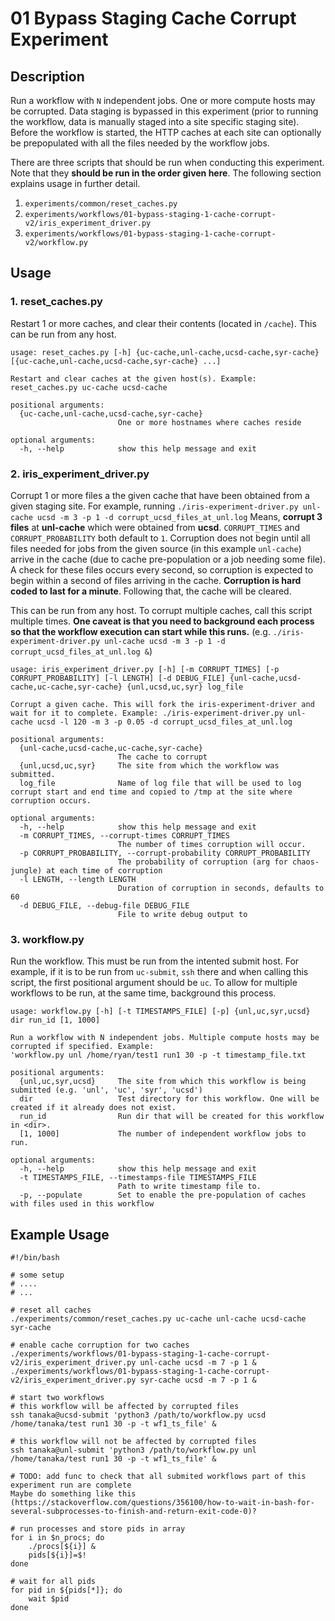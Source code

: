 # 01 Bypass Staging Cache Corrupt Experiment

## Description
Run a workflow with `N` independent jobs. One or more compute hosts may be 
corrupted. Data staging is bypassed in this experiment (prior to running the
workflow, data is manually staged into a site specific staging site). 
Before the workflow is started, the HTTP caches at each site can optionally
be prepopulated with all the files needed by the workflow jobs. 

There are three scripts that should be run when conducting this experiment. Note
that they **should be run in the order given here**. The following section explains
usage in further detail.
1. `experiments/common/reset_caches.py`
2. `experiments/workflows/01-bypass-staging-1-cache-corrupt-v2/iris_experiment_driver.py`
3. `experiments/workflows/01-bypass-staging-1-cache-corrupt-v2/workflow.py`

## Usage

### 1. reset_caches.py
Restart 1 or more caches, and clear their contents (located in `/cache`). This
can be run from any host.

```
usage: reset_caches.py [-h] {uc-cache,unl-cache,ucsd-cache,syr-cache} [{uc-cache,unl-cache,ucsd-cache,syr-cache} ...]

Restart and clear caches at the given host(s). Example: reset_caches.py uc-cache ucsd-cache

positional arguments:
  {uc-cache,unl-cache,ucsd-cache,syr-cache}
                        One or more hostnames where caches reside

optional arguments:
  -h, --help            show this help message and exit
```

### 2. iris_experiment_driver.py
Corrupt 1 or more files a the given cache that have been obtained from a given
staging site. For example, running `./iris-experiment-driver.py unl-cache ucsd -m 3 -p 1 -d corrupt_ucsd_files_at_unl.log` 
Means, **corrupt 3 files** at **unl-cache** which were obtained from **ucsd**. `CORRUPT_TIMES`
and `CORRUPT_PROBABILITY` both default to `1`. Corruption does not begin until 
all files needed for jobs from the given source (in this example `unl-cache`) arrive in the
cache (due to cache pre-population or a job needing some file). A check for these files occurs every
second, so corruption is expected to begin within a second of files arriving in the cache.
**Corruption is  hard coded to last for a minute**. Following that, the cache will be cleared. 

This can be run from any host. To corrupt multiple caches, call this script multiple
times. **One caveat is that you need to background each process so that the workflow
execution can start while this runs.** (e.g. `./iris-experiment-driver.py unl-cache ucsd -m 3 -p 1 -d corrupt_ucsd_files_at_unl.log &`)

```
usage: iris_experiment_driver.py [-h] [-m CORRUPT_TIMES] [-p CORRUPT_PROBABILITY] [-l LENGTH] [-d DEBUG_FILE] {unl-cache,ucsd-cache,uc-cache,syr-cache} {unl,ucsd,uc,syr} log_file

Corrupt a given cache. This will fork the iris-experiment-driver and wait for it to complete. Example: ./iris-experiment-driver.py unl-cache ucsd -l 120 -m 3 -p 0.05 -d corrupt_ucsd_files_at_unl.log

positional arguments:
  {unl-cache,ucsd-cache,uc-cache,syr-cache}
                        The cache to corrupt
  {unl,ucsd,uc,syr}     The site from which the workflow was submitted.
  log_file              Name of log file that will be used to log corrupt start and end time and copied to /tmp at the site where corruption occurs.

optional arguments:
  -h, --help            show this help message and exit
  -m CORRUPT_TIMES, --corrupt-times CORRUPT_TIMES
                        The number of times corruption will occur.
  -p CORRUPT_PROBABILITY, --corrupt-probability CORRUPT_PROBABILITY
                        The probability of corruption (arg for chaos-jungle) at each time of corruption
  -l LENGTH, --length LENGTH
                        Duration of corruption in seconds, defaults to 60
  -d DEBUG_FILE, --debug-file DEBUG_FILE
                        File to write debug output to
```

### 3. workflow.py
Run the workflow. This must be run from the intented submit host. For example,
if it is to be run from `uc-submit`, `ssh` there and when calling this script, 
the first positional argument should be `uc`. To allow for multiple workflows to be run, 
at the same time, background this process.

```
usage: workflow.py [-h] [-t TIMESTAMPS_FILE] [-p] {unl,uc,syr,ucsd} dir run_id [1, 1000]

Run a workflow with N independent jobs. Multiple compute hosts may be corrupted if specified. Example: 
'workflow.py unl /home/ryan/test1 run1 30 -p -t timestamp_file.txt

positional arguments:
  {unl,uc,syr,ucsd}     The site from which this workflow is being submitted (e.g. 'unl', 'uc', 'syr', 'ucsd')
  dir                   Test directory for this workflow. One will be created if it already does not exist.
  run_id                Run dir that will be created for this workflow in <dir>.
  [1, 1000]             The number of independent workflow jobs to run.

optional arguments:
  -h, --help            show this help message and exit
  -t TIMESTAMPS_FILE, --timestamps-file TIMESTAMPS_FILE
                        Path to write timestamp file to.
  -p, --populate        Set to enable the pre-population of caches with files used in this workflow
```

## Example Usage

```
#!/bin/bash

# some setup 
# ....
# ...

# reset all caches 
./experiments/common/reset_caches.py uc-cache unl-cache ucsd-cache syr-cache

# enable cache corruption for two caches
./experiments/workflows/01-bypass-staging-1-cache-corrupt-v2/iris_experiment_driver.py unl-cache ucsd -m 7 -p 1 &
./experiments/workflows/01-bypass-staging-1-cache-corrupt-v2/iris_experiment_driver.py syr-cache ucsd -m 7 -p 1 &

# start two workflows
# this workflow will be affected by corrupted files
ssh tanaka@ucsd-submit 'python3 /path/to/workflow.py ucsd /home/tanaka/test run1 30 -p -t wf1_ts_file' &

# this workflow will not be affected by corrupted files 
ssh tanaka@unl-submit 'python3 /path/to/workflow.py unl /home/tanaka/test run1 30 -p -t wf1_ts_file' &

# TODO: add func to check that all submited workflows part of this experiment run are complete
Maybe do something like this (https://stackoverflow.com/questions/356100/how-to-wait-in-bash-for-several-subprocesses-to-finish-and-return-exit-code-0)?

# run processes and store pids in array
for i in $n_procs; do
    ./procs[${i}] &
    pids[${i}]=$!
done

# wait for all pids
for pid in ${pids[*]}; do
    wait $pid
done
```